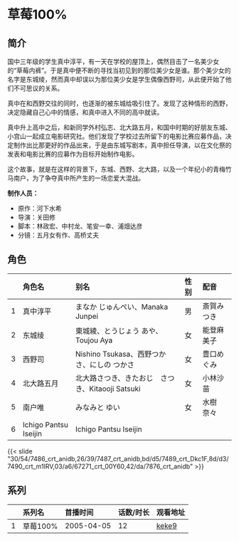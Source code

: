# 草莓100%


## 简介

国中三年级的学生真中淳平，有一天在学校的屋顶上，偶然目击了一名美少女的“草莓内裤”。于是真中便不断的寻找当初见到的那位美少女是谁。那个美少女的名字是东城绫，然而真中却误以为那位美少女是学生偶像西野司，从此便开始了他们不可思议的关系。

真中在和西野交往的同时，也逐渐的被东城给吸引住了。发现了这种情形的西野，决定隐藏自己心中的情感，和真中进入不同的高中就读。

真中升上高中之后，和新同学外村弘志、北大路五月，和国中时期的好朋友东城、小宫山一起成立电影研究社。他们发现了学校过去所留下的电影比赛应募作品，决定制作出比那更好的作品出来，于是由东城写剧本，真中担任导演，以在文化祭的发表和电影比赛的应募作为目标开始制作电影。

这个故事，就是在这样的背景下，东城、西野、北大路，以及一个年纪小的青梅竹马南户，为了争夺真中所产生的一场恋爱大混战。

**制作人员：**
- 原作：河下水希
- 导演：关田修
- 脚本：林政宏、中村龙、笔安一幸、浦畑达彦
- 分镜：五月女有作、高桥丈夫

## 角色

|     |   角色名   |   别名  | 性别 |  配音  |
|:--- |:------  |:----      |:---  |:--   |
| 1 | 真中淳平 | まなか じゅんぺい、Manaka Junpei | 男 | 斎賀みつき |
| 2 | 东城绫 | 東城綾、とうじょう あや、Toujou Aya | 女 | 能登麻美子 |
| 3 | 西野司 | Nishino Tsukasa、西野つかさ、にしの つかさ | 女 | 豊口めぐみ |
| 4 | 北大路五月 | 北大路さつき、きたおじ　さつき、Kitaooji Satsuki | 女 | 小林沙苗 |
| 5 | 南户唯 | みなみと ゆい | 女 | 水樹奈々 |
| 6 | Ichigo Pantsu Iseijin | Ichigo Pantsu Iseijin |  |  |

{{< slide "30/54/7486_crt_anidb,26/39/7487_crt_anidb,bd/d5/7489_crt_Dkc1F,8d/d3/7490_crt_m1lRV,03/a6/67271_crt_00Y60,42/da/7876_crt_anidb" >}}

## 系列

|     | 系列名    | 首播时间       | 话数/时长 | 观看地址                                                    |
| :-- | :----- | :--------- | :---- | :------------------------------------------------------ |
| 1   | 草莓100% | 2005-04-05 | 12    | [keke9](https://www.keke9.app/play/28493-4-250608.html) |



